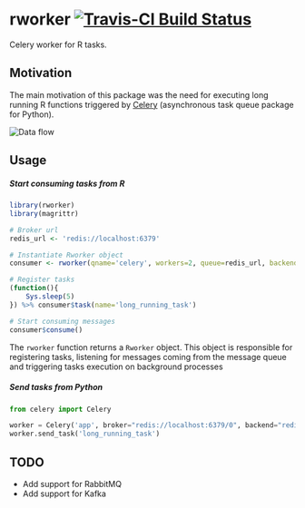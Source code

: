 
# rworker [![Travis-CI Build Status](https://travis-ci.org/lecardozo/rworker.svg?branch=master)](https://travis-ci.org/lecardozo/rworker)
Celery worker for R tasks.
## Motivation
The main motivation of this package was the need for executing long running R functions
triggered by [Celery](https://github.com/celery/celery) (asynchronous task queue package for Python).

![Data flow](https://raw.githubusercontent.com/lecardozo/rworker/master/img/rworker.png)
## Usage
##### Start consuming tasks from R
```R
library(rworker)
library(magrittr)

# Broker url
redis_url <- 'redis://localhost:6379'

# Instantiate Rworker object
consumer <- rworker(qname='celery', workers=2, queue=redis_url, backend=redis_url)

# Register tasks
(function(){
    Sys.sleep(5)
}) %>% consumer$task(name='long_running_task')

# Start consuming messages
consumer$consume()
```
The `rworker` function returns a `Rworker` object. This object is responsible for registering tasks, listening for messages coming from the message queue and triggering tasks execution on background processes

##### Send tasks from Python
```python
from celery import Celery

worker = Celery('app', broker="redis://localhost:6379/0", backend="redis://localhost:6379/0")
worker.send_task('long_running_task')
```

## TODO
- Add support for RabbitMQ
- Add support for Kafka
